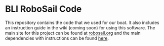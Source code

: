 # BLI RoboSail Code

This repository contains the code that we used for our boat. It also includes an instruction guide in the wiki (coming soon) for using this software.
The main site for this project can be found at [robosail.org](http://robosail.org) and the main dependencies with instructions can be found [here](http://www.robosail.org/student-page.html).
